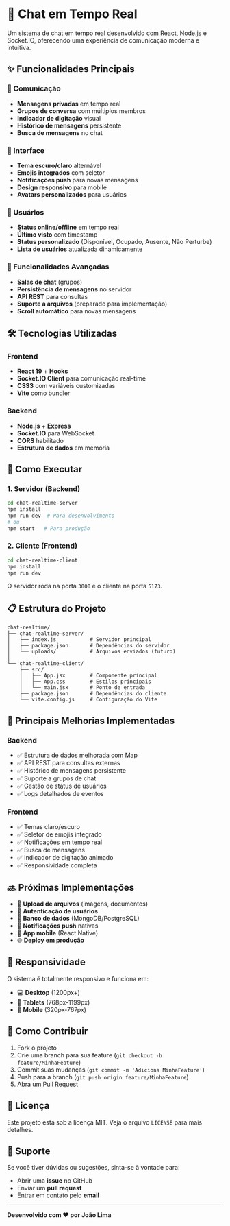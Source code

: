 # 🚀 Chat em Tempo Real

Um sistema de chat em tempo real desenvolvido com React, Node.js e Socket.IO, oferecendo uma experiência de comunicação moderna e intuitiva.

## ✨ Funcionalidades Principais

### 💬 Comunicação
- **Mensagens privadas** em tempo real
- **Grupos de conversa** com múltiplos membros
- **Indicador de digitação** visual
- **Histórico de mensagens** persistente
- **Busca de mensagens** no chat

### 🎨 Interface
- **Tema escuro/claro** alternável
- **Emojis integrados** com seletor
- **Notificações push** para novas mensagens
- **Design responsivo** para mobile
- **Avatars personalizados** para usuários

### 👥 Usuários
- **Status online/offline** em tempo real
- **Último visto** com timestamp
- **Status personalizado** (Disponível, Ocupado, Ausente, Não Perturbe)
- **Lista de usuários** atualizada dinamicamente

### 🔧 Funcionalidades Avançadas
- **Salas de chat** (grupos)
- **Persistência de mensagens** no servidor
- **API REST** para consultas
- **Suporte a arquivos** (preparado para implementação)
- **Scroll automático** para novas mensagens

## 🛠️ Tecnologias Utilizadas

### Frontend
- **React 19** + **Hooks**
- **Socket.IO Client** para comunicação real-time
- **CSS3** com variáveis customizadas
- **Vite** como bundler

### Backend
- **Node.js** + **Express**
- **Socket.IO** para WebSocket
- **CORS** habilitado
- **Estrutura de dados** em memória

## 🚀 Como Executar

### 1. Servidor (Backend)
```bash
cd chat-realtime-server
npm install
npm run dev  # Para desenvolvimento
# ou
npm start   # Para produção
```

### 2. Cliente (Frontend)
```bash
cd chat-realtime-client
npm install
npm run dev
```

O servidor roda na porta `3000` e o cliente na porta `5173`.

## 📋 Estrutura do Projeto

```
chat-realtime/
├── chat-realtime-server/
│   ├── index.js           # Servidor principal
│   ├── package.json       # Dependências do servidor
│   └── uploads/           # Arquivos enviados (futuro)
│
└── chat-realtime-client/
    ├── src/
    │   ├── App.jsx        # Componente principal
    │   ├── App.css        # Estilos principais
    │   └── main.jsx       # Ponto de entrada
    ├── package.json       # Dependências do cliente
    └── vite.config.js     # Configuração do Vite
```

## 🌟 Principais Melhorias Implementadas

### Backend
- ✅ Estrutura de dados melhorada com Map
- ✅ API REST para consultas externas
- ✅ Histórico de mensagens persistente
- ✅ Suporte a grupos de chat
- ✅ Gestão de status de usuários
- ✅ Logs detalhados de eventos

### Frontend
- ✅ Temas claro/escuro
- ✅ Seletor de emojis integrado
- ✅ Notificações em tempo real
- ✅ Busca de mensagens
- ✅ Indicador de digitação animado
- ✅ Responsividade completa

## 🔜 Próximas Implementações

- 📁 **Upload de arquivos** (imagens, documentos)
- 🔐 **Autenticação de usuários**
- 💾 **Banco de dados** (MongoDB/PostgreSQL)
- 🔔 **Notificações push** nativas
- 📱 **App mobile** (React Native)
- 🌐 **Deploy em produção**

## 📱 Responsividade

O sistema é totalmente responsivo e funciona em:
- 💻 **Desktop** (1200px+)
- 📱 **Tablets** (768px-1199px)
- 📱 **Mobile** (320px-767px)

## 🎯 Como Contribuir

1. Fork o projeto
2. Crie uma branch para sua feature (`git checkout -b feature/MinhaFeature`)
3. Commit suas mudanças (`git commit -m 'Adiciona MinhaFeature'`)
4. Push para a branch (`git push origin feature/MinhaFeature`)
5. Abra um Pull Request

## 📝 Licença

Este projeto está sob a licença MIT. Veja o arquivo `LICENSE` para mais detalhes.

## 🤝 Suporte

Se você tiver dúvidas ou sugestões, sinta-se à vontade para:
- Abrir uma **issue** no GitHub
- Enviar um **pull request**
- Entrar em contato pelo **email**

---

**Desenvolvido com ❤️ por João Lima**
